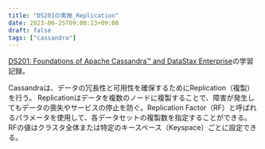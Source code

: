 ```yaml
---
title: "DS201の実施_Replication"
date: 2023-06-25T09:00:23+09:00
draft: false
tags: ["cassandra"] 
---
```

<!--more-->
[DS201: Foundations of Apache Cassandra™ and DataStax Enterprise](https://www.datastax.com/jp/resources/datasheet/ds201-datastax-enterprise-foundations-apache-cassandratm)の学習記録。

Cassandraは、データの冗長性と可用性を確保するためにReplication（複製）を行う。
Replicationはデータを複数のノードに複製することで、障害が発生してもデータの喪失やサービスの停止を防ぐ。Replication Factor（RF）と呼ばれるパラメータを使用して、各データセットの複製数を指定することができる。RFの値はクラスタ全体または特定のキースペース（Keyspace）ごとに設定できる。

